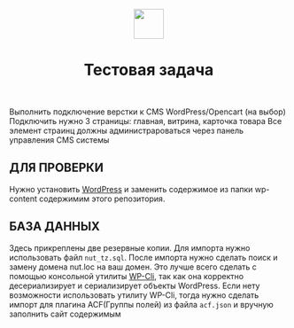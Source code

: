 <p align="center">
 <a href="http://nut.zzz.com.ua/" target="_blank" title="nut.zzz.com.ua">
        <img src="http://nut.zzz.com.ua/wp-content/uploads/2020/03/logo.png" height="54px">
    </a>
    <h1 align="center">Тестовая задача</h1>
    <br>
</p>

Выполнить подключение верстки к CMS WordPress/Opencart (на выбор) 
Подключить нужно 3 страницы: главная, витрина, карточка товара
Все элемент страинц должны администрароваться через панель управления CMS системы

ДЛЯ ПРОВЕРКИ
------------

Нужно установить [WordPress](https://wordpress.org/) и заменить содержимое из папки wp-content содержимим этого репозитория.

БАЗА ДАННЫХ
------------
Здесь прикреплены две резервные копии. Для импорта нужно использовать файл `nut_tz.sql`.
После импорта нужно сделать поиск и замену домена nut.loc на ваш домен.
Это лучше всего сделать с помощью консольной утилиты [WP-Cli](https://wp-cli.org/), так как она корректно десериализирует и сериализирует объекты WordPress.
Если нету возможности использовать утилиту WP-Cli, тогда нужно сделать импорт для плагина ACF(Группы полей) из файла `acf.json` и вручную заполнить сайт содержимым 